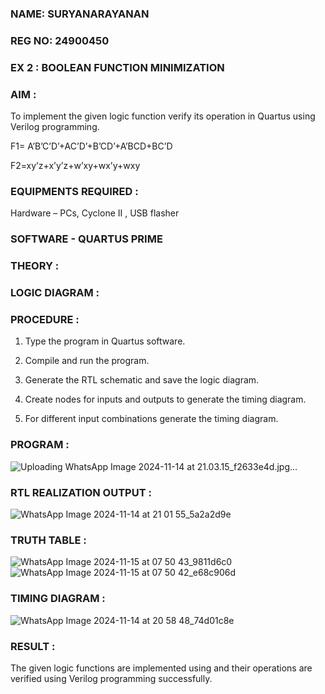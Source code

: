 ### NAME: SURYANARAYANAN
### REG NO: 24900450
### EX 2 : BOOLEAN FUNCTION MINIMIZATION

### AIM :

To implement the given logic function verify its operation in Quartus using Verilog programming.

F1= A’B’C’D’+AC’D’+B’CD’+A’BCD+BC’D 

F2=xy’z+x’y’z+w’xy+wx’y+wxy

### EQUIPMENTS REQUIRED :

Hardware – PCs, Cyclone II , USB flasher

### SOFTWARE - QUARTUS PRIME

### THEORY :

### LOGIC DIAGRAM :

### PROCEDURE :

1.	Type the program in Quartus software.

2.	Compile and run the program.

3.	Generate the RTL schematic and save the logic diagram.

4.	Create nodes for inputs and outputs to generate the timing diagram.

5.	For different input combinations generate the timing diagram.


### PROGRAM :
![Uploading WhatsApp Image 2024-11-14 at 21.03.15_f2633e4d.jpg…]()


### RTL REALIZATION OUTPUT :
![WhatsApp Image 2024-11-14 at 21 01 55_5a2a2d9e](https://github.com/user-attachments/assets/2ad287a9-0955-4ba5-a6ff-05ad2fea1ddd)


### TRUTH TABLE :
![WhatsApp Image 2024-11-15 at 07 50 43_9811d6c0](https://github.com/user-attachments/assets/c1d16d76-3a80-423f-a524-095e5987cf45)
![WhatsApp Image 2024-11-15 at 07 50 42_e68c906d](https://github.com/user-attachments/assets/265a3a0b-ebf1-4142-8fee-0907de331092)

### TIMING DIAGRAM :
![WhatsApp Image 2024-11-14 at 20 58 48_74d01c8e](https://github.com/user-attachments/assets/7ba5c4c6-0ac1-4213-94f2-d575ce176cc9)

### RESULT :

The given logic functions are implemented using and their operations are verified using Verilog programming successfully.

